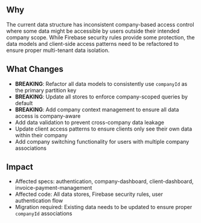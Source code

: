 ## Why

The current data structure has inconsistent company-based access control where some data might be accessible by users outside their intended company scope. While Firebase security rules provide some protection, the data models and client-side access patterns need to be refactored to ensure proper multi-tenant data isolation.

## What Changes

- **BREAKING**: Refactor all data models to consistently use `companyId` as the primary partition key
- **BREAKING**: Update all stores to enforce company-scoped queries by default
- **BREAKING**: Add company context management to ensure all data access is company-aware
- Add data validation to prevent cross-company data leakage
- Update client access patterns to ensure clients only see their own data within their company
- Add company switching functionality for users with multiple company associations

## Impact

- Affected specs: authentication, company-dashboard, client-dashboard, invoice-payment-management
- Affected code: All data stores, Firebase security rules, user authentication flow
- Migration required: Existing data needs to be updated to ensure proper `companyId` associations
